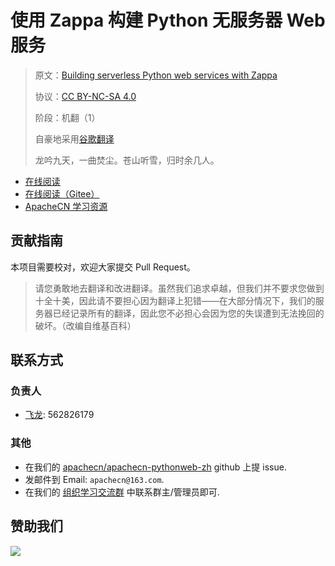 # 使用 Zappa 构建 Python 无服务器 Web 服务

> 原文：[Building serverless Python web services with Zappa](https://libgen.rs/book/index.php?md5=E5FAD1054199E7BE82670F2046946D7B)
> 
> 协议：[CC BY-NC-SA 4.0](http://creativecommons.org/licenses/by-nc-sa/4.0/)
> 
> 阶段：机翻（1）
> 
> 自豪地采用[谷歌翻译](https://translate.google.cn/)
> 
> 龙吟九天，一曲焚尘。苍山听雪，归时余几人。

* [在线阅读](https://pyweb.apachecn.org)
* [在线阅读（Gitee）](https://apachecn.gitee.io/apachecn-pythonweb-zh/)
* [ApacheCN 学习资源](http://docs.apachecn.org/)

## 贡献指南

本项目需要校对，欢迎大家提交 Pull Request。

> 请您勇敢地去翻译和改进翻译。虽然我们追求卓越，但我们并不要求您做到十全十美，因此请不要担心因为翻译上犯错——在大部分情况下，我们的服务器已经记录所有的翻译，因此您不必担心会因为您的失误遭到无法挽回的破坏。（改编自维基百科）

## 联系方式

### 负责人

* [飞龙](https://github.com/wizardforcel): 562826179

### 其他

*   在我们的 [apachecn/apachecn-pythonweb-zh](https://github.com/apachecn/apachecn-pythonweb-zh) github 上提 issue.
*   发邮件到 Email: `apachecn@163.com`.
*   在我们的 [组织学习交流群](http://www.apachecn.org/organization/348.html) 中联系群主/管理员即可.

## 赞助我们

![](http://data.apachecn.org/img/about/donate.jpg)
